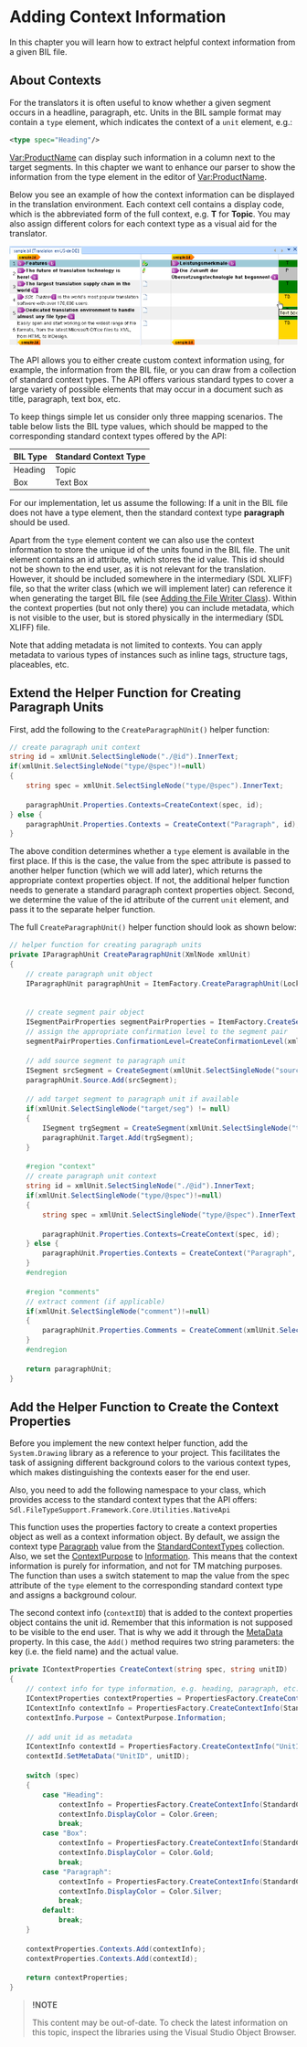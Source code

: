 Adding Context Information
==

In this chapter you will learn how to extract helpful context information from a given BIL file.

About Contexts
--

For the translators it is often useful to know whether a given segment occurs in a headline, paragraph, etc. Units in the BIL sample format may contain a ```type``` element, which indicates the context of a ```unit``` element, e.g.:

```xml
<type spec="Heading"/>
```


<Var:ProductName> can display such information in a column next to the target segments. In this chapter we want to enhance our parser to show the information from the type element in the editor of <Var:ProductName>.

Below you see an example of how the context information can be displayed in the translation environment. Each context cell contains a display code, which is the abbreviated form of the full context, e.g. **T** for **Topic**. You may also assign different colors for each context type as a visual aid for the translator.

![BilContext](images/BilContext.jpg)


The API allows you to either create custom context information using, for example, the information from the BIL file, or you can draw from a collection of standard context types. The API offers various standard types to cover a large variety of possible elements that may occur in a document such as title, paragraph, text box, etc.

To keep things simple let us consider only three mapping scenarios. The table below lists the BIL type values, which should be mapped to the corresponding standard context types offered by the API:

| BIL Type	| Standard Context Type |
|-----------|-----------------------|
| Heading	| Topic                 |
| Box	    | Text Box              |

For our implementation, let us assume the following: If a unit in the BIL file does not have a type element, then the standard context type **paragraph** should be used.

Apart from the ```type``` element content we can also use the context information to store the unique id of the units found in the BIL file. The unit element contains an id attribute, which stores the id value. This id should not be shown to the end user, as it is not relevant for the translation. However, it should be included somewhere in the intermediary (SDL XLIFF) file, so that the writer class (which we will implement later) can reference it when generating the target BIL file (see [Adding the File Writer Class](adding_the_file_writer_class.md)). Within the context properties (but not only there) you can include metadata, which is not visible to the user, but is stored physically in the intermediary (SDL XLIFF) file.

Note that adding metadata is not limited to contexts. You can apply metadata to various types of instances such as inline tags, structure tags, placeables, etc.

Extend the Helper Function for Creating Paragraph Units
--

First, add the following to the ```CreateParagraphUnit()``` helper function:

```cs
// create paragraph unit context
string id = xmlUnit.SelectSingleNode("./@id").InnerText;
if(xmlUnit.SelectSingleNode("type/@spec")!=null)
{
    string spec = xmlUnit.SelectSingleNode("type/@spec").InnerText;

    paragraphUnit.Properties.Contexts=CreateContext(spec, id);
} else {
    paragraphUnit.Properties.Contexts = CreateContext("Paragraph", id);
}
```

The above condition determines whether a ```type``` element is available in the first place. If this is the case, the value from the spec attribute is passed to another helper function (which we will add later), which returns the appropriate context properties object. If not, the additional helper function needs to generate a standard paragraph context properties object.
Second, we determine the value of the id attribute of the current ```unit``` element, and pass it to the separate helper function.

The full ```CreateParagraphUnit()``` helper function should look as shown below:

```cs
// helper function for creating paragraph units
private IParagraphUnit CreateParagraphUnit(XmlNode xmlUnit)
{
    // create paragraph unit object
    IParagraphUnit paragraphUnit = ItemFactory.CreateParagraphUnit(LockTypeFlags.Unlocked);


    // create segment pair object
    ISegmentPairProperties segmentPairProperties = ItemFactory.CreateSegmentPairProperties();  
    // assign the appropriate confirmation level to the segment pair            
    segmentPairProperties.ConfirmationLevel=CreateConfirmationLevel(xmlUnit.Attributes["status"].Value);

    // add source segment to paragraph unit
    ISegment srcSegment = CreateSegment(xmlUnit.SelectSingleNode("source/seg"), segmentPairProperties);            
    paragraphUnit.Source.Add(srcSegment);

    // add target segment to paragraph unit if available
    if(xmlUnit.SelectSingleNode("target/seg") != null)            
    {
        ISegment trgSegment = CreateSegment(xmlUnit.SelectSingleNode("target/seg"), segmentPairProperties);
        paragraphUnit.Target.Add(trgSegment);
    }

    #region "context"
    // create paragraph unit context
    string id = xmlUnit.SelectSingleNode("./@id").InnerText;
    if(xmlUnit.SelectSingleNode("type/@spec")!=null)
    {
        string spec = xmlUnit.SelectSingleNode("type/@spec").InnerText;

        paragraphUnit.Properties.Contexts=CreateContext(spec, id);
    } else {
        paragraphUnit.Properties.Contexts = CreateContext("Paragraph", id);
    }
    #endregion

    #region "comments"
    // extract comment (if applicable)
    if(xmlUnit.SelectSingleNode("comment")!=null)
    {
        paragraphUnit.Properties.Comments = CreateComment(xmlUnit.SelectSingleNode("comment").InnerText);
    }
    #endregion

    return paragraphUnit;
}
```

Add the Helper Function to Create the Context Properties
--

Before you implement the new context helper function, add the ```System.Drawing``` library as a reference to your project. This facilitates the task of assigning different background colors to the various context types, which makes distinguishing the contexts easer for the end user.

Also, you need to add the following namespace to your class, which provides access to the standard context types that the API offers: ```Sdl.FileTypeSupport.Framework.Core.Utilities.NativeApi```

This function uses the properties factory to create a context properties object as well as a context information object. By default, we assign the context type [Paragraph](../../api/filetypesupport/Sdl.FileTypeSupport.Framework.Core.Utilities.NativeApi.StandardContextTypes.yml#Sdl_FileTypeSupport_Framework_Core_Utilities_NativeApi_StandardContextTypes_Paragraph) value from the [StandardContextTypes](../../api/filetypesupport/Sdl.FileTypeSupport.Framework.Core.Utilities.NativeApi.StandardContextTypes.yml) collection. Also, we set the [ContextPurpose](../../api/filetypesupport/Sdl.FileTypeSupport.Framework.NativeApi.ContextPurpose.yml) to [Information](../../api/filetypesupport/Sdl.FileTypeSupport.Framework.NativeApi.ContextPurpose.yml#fields). This means that the context information is purely for information, and not for TM matching purposes. The function than uses a switch statement to map the value from the spec attribute of the ```type``` element to the corresponding standard context type and assigns a background colour.

The second context info (```contextID```) that is added to the context properties object contains the unit id. Remember that this information is not supposed to be visible to the end user. That is why we add it through the [MetaData](../../api/filetypesupport/Sdl.FileTypeSupport.Framework.NativeApi.IMetaDataContainer.yml#Sdl_FileTypeSupport_Framework_NativeApi_IMetaDataContainer_MetaData) property. In this case, the ```Add()``` method requires two string parameters: the key (i.e. the field name) and the actual value.

```cs
private IContextProperties CreateContext(string spec, string unitID)
{
    // context info for type information, e.g. heading, paragraph, etc.
    IContextProperties contextProperties = PropertiesFactory.CreateContextProperties();
    IContextInfo contextInfo = PropertiesFactory.CreateContextInfo(StandardContextTypes.Paragraph);
    contextInfo.Purpose = ContextPurpose.Information;

    // add unit id as metadata
    IContextInfo contextId = PropertiesFactory.CreateContextInfo("UnitId");
    contextId.SetMetaData("UnitID", unitID);

    switch (spec)
    {
        case "Heading":
            contextInfo = PropertiesFactory.CreateContextInfo(StandardContextTypes.Topic);
            contextInfo.DisplayColor = Color.Green;
            break;
        case "Box":
            contextInfo = PropertiesFactory.CreateContextInfo(StandardContextTypes.TextBox);
            contextInfo.DisplayColor = Color.Gold;
            break;
        case "Paragraph":
            contextInfo = PropertiesFactory.CreateContextInfo(StandardContextTypes.Paragraph);
            contextInfo.DisplayColor = Color.Silver;
            break;
        default:
            break;
    }

    contextProperties.Contexts.Add(contextInfo);
    contextProperties.Contexts.Add(contextId);

    return contextProperties;
}
```

>**!NOTE**
>
> This content may be out-of-date. To check the latest information on this topic, inspect the libraries using the Visual Studio Object Browser.